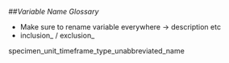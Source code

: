 ##_Variable Name Glossary_

- Make sure to rename variable everywhere -> description etc
- inclusion_ / exclusion_


specimen_unit_timeframe_type_unabbreviated_name
